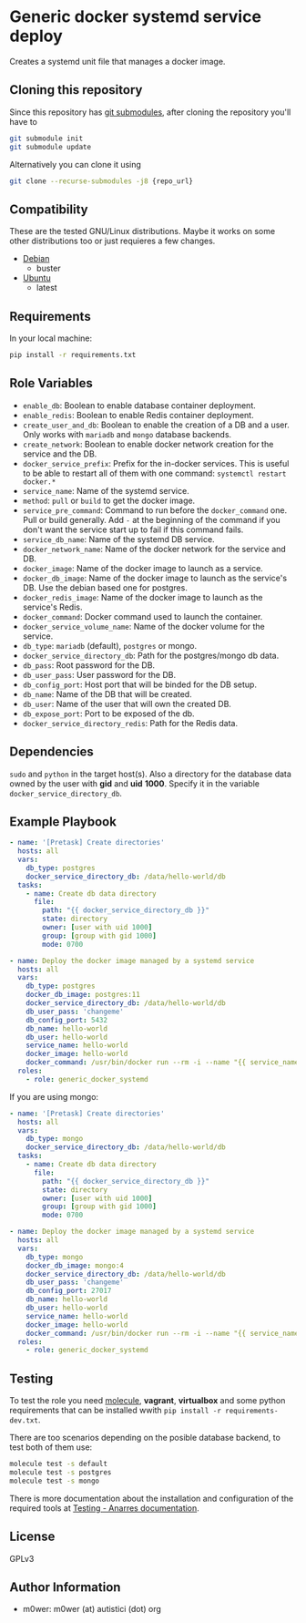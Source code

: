 # Generic docker systemd service deploy

Creates a systemd unit file that manages a docker image.

## Cloning this repository

Since this repository has
[git submodules](https://git-scm.com/book/en/v2/Git-Tools-Submodules), after
cloning the repository you'll have to

```bash
git submodule init
git submodule update
```

Alternatively you can clone it using

```bash
git clone --recurse-submodules -j8 {repo_url}
```

## Compatibility

These are the tested GNU/Linux distributions. Maybe it works on some other
distributions too or just requieres a few changes.

* [Debian](https://www.debian.org/)
  * buster
* [Ubuntu](https://ubuntu.com/)
  * latest

## Requirements

In your local machine:

```bash
pip install -r requirements.txt
```

## Role Variables

* `enable_db`: Boolean to enable database container deployment.
* `enable_redis`: Boolean to enable Redis container deployment.
* `create_user_and_db`: Boolean to enable the creation of a DB and a user. Only
  works with `mariadb` and `mongo` database backends.
* `create_network`: Boolean to enable docker network creation for the service
   and the DB.
* `docker_service_prefix`: Prefix for the in-docker services.
   This is useful to be able to restart all of them with one command:
   `systemctl restart docker.*`
* `service_name`: Name of the systemd service.
* `method`: `pull` or `build` to get the docker image.
* `service_pre_command`: Command to run before the `docker_command` one. Pull
  or build generally. Add `-` at the beginning of the command if you don't want
  the service start up to fail if this command fails.
* `service_db_name`: Name of the systemd DB service.
* `docker_network_name`: Name of the docker network for the service and DB.
* `docker_image`: Name of the docker image to launch as a service.
* `docker_db_image`: Name of the docker image to launch as the service's DB.
  Use the debian based one for postgres.
* `docker_redis_image`: Name of the docker image to launch as the service's
  Redis.
* `docker_command`: Docker command used to launch the container.
* `docker_service_volume_name`: Name of the docker volume for the service.
* `db_type`: `mariadb` (default), `postgres` or mongo.
* `docker_service_directory_db`: Path for the postgres/mongo db data.
* `db_pass`: Root password for the DB.
* `db_user_pass`: User password for the DB.
* `db_config_port`: Host port that will be binded for the DB setup.
* `db_name`: Name of the DB that will be created.
* `db_user`: Name of the user that will own the created DB.
* `db_expose_port`: Port to be exposed of the db.
* `docker_service_directory_redis`: Path for the Redis data.

## Dependencies

`sudo` and `python` in the target host(s). Also  a directory for the database data owned by the user with **gid** and **uid**
   **1000**. Specify it in the variable `docker_service_directory_db`.

## Example Playbook

```yaml
- name: '[Pretask] Create directories'
  hosts: all
  vars:
    db_type: postgres
    docker_service_directory_db: /data/hello-world/db
  tasks:
    - name: Create db data directory
      file:
        path: "{{ docker_service_directory_db }}"
        state: directory
        owner: [user with uid 1000]
        group: [group with gid 1000]
        mode: 0700

- name: Deploy the docker image managed by a systemd service
  hosts: all
  vars:
    db_type: postgres
    docker_db_image: postgres:11
    docker_service_directory_db: /data/hello-world/db
    db_user_pass: 'changeme'
    db_config_port: 5432
    db_name: hello-world
    db_user: hello-world
    service_name: hello-world
    docker_image: hello-world
    docker_command: /usr/bin/docker run --rm -i --name "{{ service_name }}" "{{ docker_image }}"
  roles:
    - role: generic_docker_systemd
```

If you are using mongo:

```yaml
- name: '[Pretask] Create directories'
  hosts: all
  vars:
    db_type: mongo
    docker_service_directory_db: /data/hello-world/db
  tasks:
    - name: Create db data directory
      file:
        path: "{{ docker_service_directory_db }}"
        state: directory
        owner: [user with uid 1000]
        group: [group with gid 1000]
        mode: 0700

- name: Deploy the docker image managed by a systemd service
  hosts: all
  vars:
    db_type: mongo
    docker_db_image: mongo:4
    docker_service_directory_db: /data/hello-world/db
    db_user_pass: 'changeme'
    db_config_port: 27017
    db_name: hello-world
    db_user: hello-world
    service_name: hello-world
    docker_image: hello-world
    docker_command: /usr/bin/docker run --rm -i --name "{{ service_name }}" "{{ docker_image }}"
  roles:
    - role: generic_docker_systemd
```

## Testing

To test the role you need [molecule](http://molecule.readthedocs.io/en/latest/),
**vagrant**, **virtualbox** and some python requirements that can be installed wwith
`pip install -r requirements-dev.txt`.

There are too scenarios depending on the posible database backend, to test both
of them use:

```bash
molecule test -s default
molecule test -s postgres
molecule test -s mongo
```

There is more documentation about the installation and configuration of the
required tools at
[Testing - Anarres documentation](https://anarres-org.github.io/anarres/testing/).

## License

GPLv3

## Author Information

* m0wer: m0wer (at) autistici (dot) org
